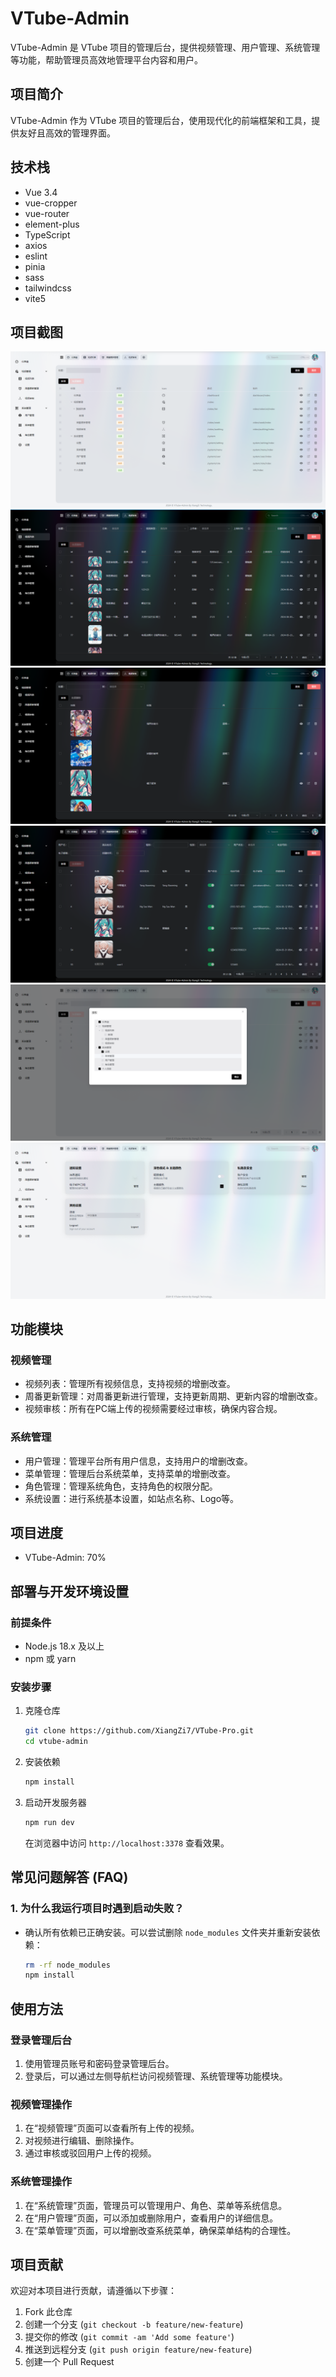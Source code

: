 # VTube-Admin

VTube-Admin 是 VTube 项目的管理后台，提供视频管理、用户管理、系统管理等功能，帮助管理员高效地管理平台内容和用户。


## 项目简介
VTube-Admin 作为 VTube 项目的管理后台，使用现代化的前端框架和工具，提供友好且高效的管理界面。

## 技术栈

- Vue 3.4
- vue-cropper
- vue-router
- element-plus
- TypeScript
- axios
- eslint
- pinia
- sass
- tailwindcss
- vite5

## 项目截图
![图片描述](../images/admin_img%20(1).png)
![图片描述](../images/admin_img%20(5).png)
![图片描述](../images/admin_img%20(6).png)
![图片描述](../images/admin_img%20(7).png)
![图片描述](../images/admin_img%20(8).png)
![图片描述](../images/admin_img%20(9).png)
## 功能模块

### 视频管理

- 视频列表：管理所有视频信息，支持视频的增删改查。
- 周番更新管理：对周番更新进行管理，支持更新周期、更新内容的增删改查。
- 视频审核：所有在PC端上传的视频需要经过审核，确保内容合规。

### 系统管理

- 用户管理：管理平台所有用户信息，支持用户的增删改查。
- 菜单管理：管理后台系统菜单，支持菜单的增删改查。
- 角色管理：管理系统角色，支持角色的权限分配。
- 系统设置：进行系统基本设置，如站点名称、Logo等。

## 项目进度

- VTube-Admin: 70%

## 部署与开发环境设置

### 前提条件

- Node.js 18.x 及以上
- npm 或 yarn

### 安装步骤

1. 克隆仓库
    ```bash
    git clone https://github.com/XiangZi7/VTube-Pro.git
    cd vtube-admin
    ```

2. 安装依赖
    ```bash
    npm install
    ```

3. 启动开发服务器
    ```bash
    npm run dev
    ```

   在浏览器中访问 `http://localhost:3378` 查看效果。

## 常见问题解答 (FAQ)

### 1. 为什么我运行项目时遇到启动失败？

- 确认所有依赖已正确安装。可以尝试删除 `node_modules` 文件夹并重新安装依赖：
    ```bash
    rm -rf node_modules
    npm install
    ```

## 使用方法

### 登录管理后台

1. 使用管理员账号和密码登录管理后台。
2. 登录后，可以通过左侧导航栏访问视频管理、系统管理等功能模块。

### 视频管理操作

1. 在“视频管理”页面可以查看所有上传的视频。
2. 对视频进行编辑、删除操作。
3. 通过审核或驳回用户上传的视频。

### 系统管理操作

1. 在“系统管理”页面，管理员可以管理用户、角色、菜单等系统信息。
2. 在“用户管理”页面，可以添加或删除用户，查看用户的详细信息。
3. 在“菜单管理”页面，可以增删改查系统菜单，确保菜单结构的合理性。

## 项目贡献

欢迎对本项目进行贡献，请遵循以下步骤：

1. Fork 此仓库
2. 创建一个分支 (`git checkout -b feature/new-feature`)
3. 提交你的修改 (`git commit -am 'Add some feature'`)
4. 推送到远程分支 (`git push origin feature/new-feature`)
5. 创建一个 Pull Request

[//]: # (## 许可证)

[//]: # (此项目采用 [MIT 许可证]&#40;LICENSE&#41; 进行许可。)
